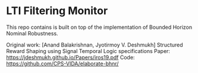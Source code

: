 # LTI Filtering Monitor
This repo contains is built on top of the implementation of Bounded Horizon Nominal Robustness.

Original work:
[Anand Balakrishnan, Jyotirmoy V. Deshmukh] Structured Reward Shaping using Signal Temporal Logic specifications
Paper: https://jdeshmukh.github.io/Papers/iros19.pdf
Code: https://github.com/CPS-VIDA/elaborate-bhnr/


